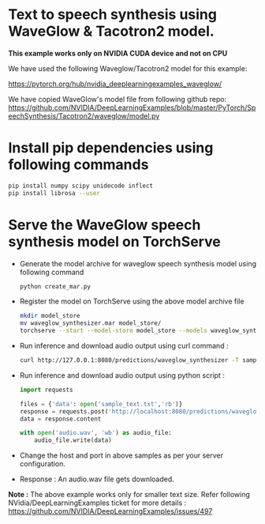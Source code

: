 # Text to speech synthesis using WaveGlow & Tacotron2 model.

**This example works only on NVIDIA CUDA device and not on CPU**

We have used the following Waveglow/Tacotron2 model for this example: 

https://pytorch.org/hub/nvidia_deeplearningexamples_waveglow/

We have copied WaveGlow's model file from following github repo:
https://github.com/NVIDIA/DeepLearningExamples/blob/master/PyTorch/SpeechSynthesis/Tacotron2/waveglow/model.py


# Install pip dependencies using following commands

```bash
pip install numpy scipy unidecode inflect
pip install librosa --user
```

# Serve the WaveGlow speech synthesis model on TorchServe

 * Generate the model archive for waveglow speech synthesis model using following command
 
    ```bash
    python create_mar.py
    ```
   
 * Register the model on TorchServe using the above model archive file
   
    ```bash
    mkdir model_store
    mv waveglow_synthesizer.mar model_store/
    torchserve --start --model-store model_store --models waveglow_synthesizer.mar
    ```
  * Run inference and download audio output using curl command : 
    ```bash
    curl http://127.0.0.1:8080/predictions/waveglow_synthesizer -T sample_text.txt -o audio.wav
    ```
    
  * Run inference and download audio output using python script :
  
    ```python
    import requests
    
    files = {'data': open('sample_text.txt','rb')}
    response = requests.post('http://localhost:8080/predictions/waveglow_synthesizer', files=files)
    data = response.content
    
    with open('audio.wav', 'wb') as audio_file:
        audio_file.write(data)
    ```
  
  * Change the host and port in above samples as per your server configuration.
  
  * Response :
    An audio.wav file gets downloaded.
    
  **Note :** The above example works only for smaller text size. Refer following NVidia/DeepLearningExamples ticket for more details :
  https://github.com/NVIDIA/DeepLearningExamples/issues/497

